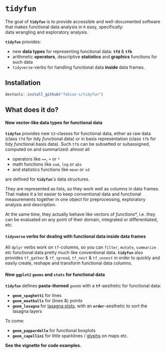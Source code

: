 # **`tidyfun`**

The goal of **`tidyfun`** is to provide accessible and well-documented software 
that makes functional data analysis in `R` easy, specifically:  
data wrangling and exploratory analysis.

**`tidyfun`** provides:  

- new **data types** for representing functional data: **`tfd`** & **`tfb`**
- arithmetic **operators**, descriptive **statistics** and **graphics** functions for such data
- `tidyverse`-verbs for handling functional data **inside** data frames.

## Installation

``` r
devtools::install_github("fabian-s/tidyfun")
```

## What does it do?

#### New vector-like data types for functional data

**`tidyfun`** provides new `S3`-classes for functional data, either as raw data (class `tfd` for *t*idy *f*unctional *d*ata) or in basis representation (class `tfb` for *t*idy *f*unctional *b*asis data). 
Such `tf`s can be subsetted or subassigned, computed on and summarized: almost all

- operators like `==`, `+` or `*`
- math functions like `sum`, `log` or `abs` 
- and statistics functions like `mean` or `sd`  

are defined for **`tidyfun`**'s data structures.

They are represented as lists, so they work well as columns in data frames. That makes it a lot easier to keep conventional data and functional measurements together in one object for preprocessing, exploratory analysis and description.

At the same time, they actually behave like vectors of *functions**, i.e. they can be evaluated on any point of their domain, integrated or differentiated, etc.

#### `tidyverse` verbs for dealing with functional data inside data frames

All `dplyr` verbs work on `tf`-columns, so you can `filter`, `mutate`, `summarize` etc
functional data pretty much like conventional data.
**`tidyfun`** also provides `tf_gather` & `tf_spread`, `tf_nest` & `tf_unnest`
in order to quickly and easily create, reshape and transform functional data columns.

#### New `ggplot2` `geoms` and `stats` for functional data

**`tidyfun`** defines **pasta-themed** `geom`s with a **`tf`**-aesthetic for functional data:

- **`geom_spaghetti`** for lines
- **`geom_meatballs`**  for (lines &) points
- **`geom_lasagna`** for [lasagna plots](https://asset.jmir.pub/assets/76aeec48564abf0e6f6da8e9cd06346d.png), with an **`order`**-aesthetic to sort the lasagna layers

To come:

- **`geom_pappardelle`** for functional boxplots
- **`geom_capellini`** for little sparklines / [glyphs](http://ggobi.github.io/ggally/#ggallyglyphs) on maps etc. 


**See the vignette for code examples.**
